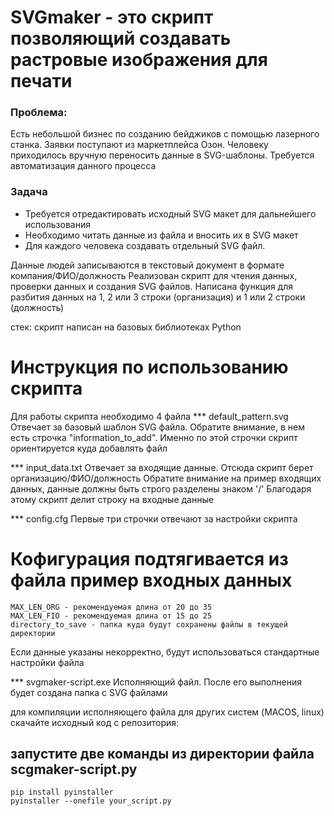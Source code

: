 # SVGmaker - это скрипт позволяющий создавать растровые изображения для печати

### Проблема: 
Есть небольшой бизнес по созданию бейджиков с помощью лазерного станка.
Заявки поступают из маркетплейса Озон. 
Человеку приходилось вручную переносить данные в SVG-шаблоны.
Требуется автоматизация данного процесса

### Задача
- Требуется отредактировать исходный SVG макет для дальнейшего использования
- Необходимо читать данные из файла и вносить их в SVG макет
- Для каждого человека создавать отдельный SVG файл.
  
Данные людей записываются в текстовый документ в формате компания/ФИО/должность
Реализован скрипт для чтения данных, проверки данных и создания SVG файлов.
Написана функция для разбития данных на 1, 2 или 3 строки (организация) и
1 или 2 строки (должность)

стек: скрипт написан на базовых библиотеках Python

# Инструкция по использованию скрипта

Для работы скрипта необходимо 4 файла
*** default_pattern.svg 
  Отвечает за базовый шаблон SVG файла. Обратите внимание, в нем есть строчка "information_to_add". 
  Именно по этой строчки скрипт ориентируется куда добавлять файл

*** input_data.txt 
  Отвечает за входящие данные. Отсюда скрипт берет организацию/ФИО/должность
  Обратите внимание на пример входящих данных, данные должны быть строго разделены знаком '/'
  Благодаря этому скрипт делит строку на входные данные

*** config.cfg
  Первые три строчки отвечают за настройки скрипта
# Кофигурация подтягивается из файла пример входных данных
    MAX_LEN_ORG - рекомендуемая длина от 20 до 35
    MAX_LEN_FIO - рекомендуемая длина от 15 до 25
    directory_to_save - папка куда будут сохранены файлы в текущей директории
  Если данные указаны некорректно, будут использоваться стандартные настройки файла

*** svgmaker-script.exe
  Исполняющий файл. После его выполнения будет создана папка с SVG файлами

для компиляции исполняющего файла для других систем (MACOS, linux)
скачайте исходный код с репозитория:

## запустите две команды из директории файла scgmaker-script.py
    pip install pyinstaller
    pyinstaller --onefile your_script.py
